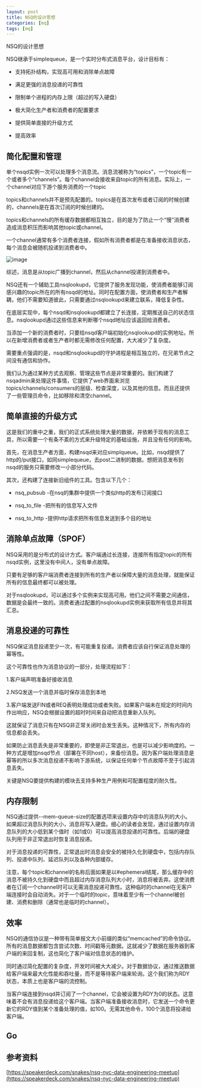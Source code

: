 ```yaml
---
layout: post
title: NSQ的设计思想
categories: [mq]
tags: [mq]
---
```


NSQ的设计思想

NSQ继承于simplequeue，是一个实时分布式消息平台，设计目标有：

- 支持拓扑结构，实现高可用和消除单点故障

- 满足更强的消息投递的可靠性

- 限制单个进程的内存上限（超过的写入硬盘）

- 极大简化生产者和消费者的配置要求

- 提供简单直接的升级方式

- 提高效率

## 简化配置和管理

单个nsqd实例一次可以处理多个消息流。消息流被称为“topics”，一个topic有一个或者多个“channels”。每个channel会接收来自topic的所有消息。实际上，一个channel对应下游个服务消费的一个topic

topics和channels并不是预先配置的。topics是在首次发布或者订阅的时候创建的，channels是在首次订阅的时候创建的。

topics和channels的所有缓存数据都相互独立，目的是为了防止一个“慢”消费者造成消息积压而影响其他topic或channel。

一个channel通常有多个消费者连接，假如所有消费者都是在准备接收消息状态，每个消息会被随机投递到消费者中。

![image](https://f.cloud.github.com/assets/187441/1700696/f1434dc8-6029-11e3-8a66-18ca4ea10aca.gif)

综述，消息是从topic广播到channel，然后从channel投递到消费者中。

NSQ还有一个辅助工具nsqlookupd，它提供了服务发现功能，使消费者能够订阅感兴趣的topic所在的所有nsqd的地址。同时在配置方面，使消费者和生产者解耦，他们不需要知道彼此，只需要通过nsqlookupd来建立联系，降低复杂性。

在底层实现中，每个nsqd和nsqlookupd都建立了长连接，定期推送自己的状态信息。nsqlookupd通过这些信息来判断哪个nsqd地址应该返回给消费者。

当添加一个新的消费者时，只要给nsqd客户端初始化nsqlookupd的实例地址。所以在新增消费者或者生产者时都无需修改任何配置，大大减少了复杂度。

需要重点强调的是，nsqd和nsqlookupd的守护进程是相互独立的，在兄弟节点之间没有通信和协作。

我们认为通过某种方式去观察、管理这些节点是非常重要的。我们构建了nsqadmin来处理这件事情，它提供了web界面来浏览topics/channels/consumers的层级、检查深度，以及其他的信息。而且还提供了一些管理员命令，比如移除和清空channel。

## 简单直接的升级方式

这是我们的重中之重，我们的正式系统处理大量的数据，并依赖于现有的消息工具，所以需要一个有条不紊的方式来升级特定的基础设施，并且没有任何的影响。

首先，在消息生产者方面，构建nsqd来对应simplqueue。比如，nsqd提供了http的/put接口，如同simplequeue，去post二进制的数据。想把消息发布到nsqd的服务只需要修改一小部分代码。

其次，还构建了连接新旧组件的工具。包含以下几个：

- nsq_pubsub -在nsq的集群中提供一个类似http的发布订阅接口

- nsq_to_file -把所有的信息写入文件

- nsq_to_http -提供http请求把所有信息发送到多个目的地址

## 消除单点故障（SPOF）

NSQ采用的是分布式的设计方式。客户端通过长连接，连接所有指定topic的所有nsqd实例，这里没有中间人，没有单点故障。

只要有足够的客户端消费者连接到所有的生产者以保障大量的消息处理，就能保证所有的信息最终都可以被处理。

对于nsqlookupd，可以通过多个实例来实现高可用。他们之间不需要之间通信，数据是会最终一致的。消费者通过配置的nsqlookupd实例来获取所有信息并将其汇总。

## 消息投递的可靠性

NSQ保证消息投递至少一次，有可能重复投递。消费者应该自行保证消息处理的幂等性。

这个可靠性也作为消息协议的一部分，处理流程如下：

1.客户端声明准备好接收消息

2.NSQ发送一个消息并临时保存消息到本地

3.客户端发送FIN或者REQ表明处理成功或者失败。如果客户端未在规定的时间内作出响应，NSQ会根据设置的超时时间来自动把消息重新入队列。

这就保证了消息只有在NSQ非正常关闭时会发生丢失。这种情况下，所有内存的信息都会丢失。

如果防止消息丢失是非常重要的，即使是非正常退出，也是可以减少影响度的。一种方式是增加nsqd节点（部署在不同host），来备份消息。因为客户端处理消息是幂等的所以多次消息投递不影响下游系统，以保证任何单个节点故障不至于引起消息丢失。

关键是NSQ要提供构建的模块去支持多种生产用例和可配置程度的耐久性。

## 内存限制

NSQ通过提供--mem-queue-size的配置选项来设置内存中的消息队列的大小。如果超过消息队列的大小，消息将写入硬盘。细心的读者会发现，通过设置内存消息队列的大小低到某个值时（如1或0）可以提高消息投递的可靠性。后端的硬盘队列用于非正常退出时恢复消息投递。

对于消息投递的可靠性，正常退出时消息会安全的被持久化到硬盘中，包括内存队列、投递中队列、延迟队列以及各种内部缓存。

注意，每个topic和channel的名称后面如果是以#ephemeral结尾，那么缓存中的消息不被持久化到硬盘中而且超过内存消息队列大小时，消息将被丢弃。这使消费者在订阅一个channel时可以无需消息投递可靠性。这种临时的channel在无客户端连接时会自动消失。对于一个临时的topic，意味着至少有一个channel被创建、消费和删除（通常也是临时的channel）。

## 效率

NSQ的通信协议是一种带有简单报文大小前缀的类似“memcached”的命令协议。所有的消息数据都包含尝试次数、时间戳等元数据。这就减少了数据在服务器到客户端的来回复制，这也简化了客户端对信息状态的维护。

同时通过简化配置的复杂度，开发时间被大大减少。对于数据协议，通过推送数据给客户端来最大化性能和吞吐量，而不是等待客户端来轮询。这个我们称为RDY状态，本质上也是客户端的流控制。

当客户端连接到nsqd并订阅了一个channel，它会被设置为RDY为0的状态。这意味着不会有消息投递给这个客户端。当客户端准备接收消息时，它发送一个命令更新它的RDY值到某个准备处理的值，如100。无需其他命令，100个消息将投递给客户端。

## Go


## 参考资料

[https://speakerdeck.com/snakes/nsq-nyc-data-engineering-meetup](https://speakerdeck.com/snakes/nsq-nyc-data-engineering-meetup)
